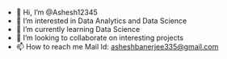 - 👋 Hi, I’m @Ashesh12345
- 👀 I’m interested in Data Analytics and Data Science
- 🌱 I’m currently learning Data Science 
- 💞️ I’m looking to collaborate on interesting projects
- 📫 How to reach me Mail Id: asheshbanerjee335@gmail.com 

<!---
Ashesh12345/Ashesh12345 is a ✨ special ✨ repository because its `README.md` (this file) appears on your GitHub profile.
You can click the Preview link to take a look at your changes.
--->
